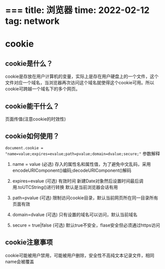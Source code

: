 ===
title: 浏览器
time: 2022-02-12
tag: network
===

# cookie
## cookie是什么？

cookie是存放在用户计算机的变量，实际上是存在用户硬盘上的一个文件，这个文件对应一个域名，当浏览器再次访问这个域名就使得这个cookie可用。所以cookie可跨越一个域名下的多个网页。

## cookie能干什么？
页面传值(注意cookie的时效性)

## cookie如何使用？
```document.cookie = "name=value;expires=evalue;path=pvalue;domain=dvalue;secure;"```
参数解释
1. name = value (必选)
存入的属性名和属性值，为了避免中文乱码，采用encodeURIComponent()编码;decodeURIComponent()解码

2. expires=evalue (可选)
有效时间 新建Date对象然后设置时间最后调用.toUTCString()进行转换 默认是当前浏览器会话有用

3. path=pvalue (可选)
限制访问cookie目录，默认当前网页所在同一目录所有页面有效

4. domain=dvalue (可选)
只有设置的域名可以访问，默认当前域名

5. secure = true|false (可选)
默认true不安全，flase安全但必须通过https访问

## cookie注意事项
cookie可能被用户禁用，可能被用户删除，安全性不高纯文本记录文件，相同name会被覆盖